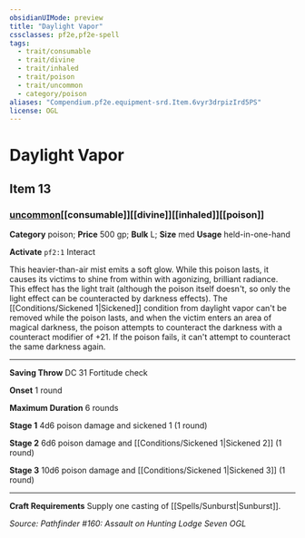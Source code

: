 ```yaml
---
obsidianUIMode: preview
title: "Daylight Vapor"
cssclasses: pf2e,pf2e-spell
tags:
  - trait/consumable
  - trait/divine
  - trait/inhaled
  - trait/poison
  - trait/uncommon
  - category/poison
aliases: "Compendium.pf2e.equipment-srd.Item.6vyr3drpizIrd5PS"
license: OGL
---
```

# Daylight Vapor
## Item 13
### [uncommon](uncommon "Uncommon Rarity Trait")[[consumable]][[divine]][[inhaled]][[poison]]

**Category** poison; 
**Price** 500 gp; 
**Bulk** L; **Size** med
**Usage** held-in-one-hand

**Activate** `pf2:1` Interact

This heavier-than-air mist emits a soft glow. While this poison lasts, it causes its victims to shine from within with agonizing, brilliant radiance. This effect has the light trait (although the poison itself doesn't, so only the light effect can be counteracted by darkness effects). The [[Conditions/Sickened 1|Sickened]] condition from daylight vapor can't be removed while the poison lasts, and when the victim enters an area of magical darkness, the poison attempts to counteract the darkness with a counteract modifier of +21. If the poison fails, it can't attempt to counteract the same darkness again.

* * *

**Saving Throw** DC 31 Fortitude check

**Onset** 1 round

**Maximum Duration** 6 rounds

**Stage 1** 4d6 poison damage and sickened 1 (1 round)

**Stage 2** 6d6 poison damage and [[Conditions/Sickened 1|Sickened 2]] (1 round)

**Stage 3** 10d6 poison damage and [[Conditions/Sickened 1|Sickened 3]] (1 round)

* * *

**Craft Requirements** Supply one casting of [[Spells/Sunburst|Sunburst]].

*Source: Pathfinder #160: Assault on Hunting Lodge Seven*
*OGL*